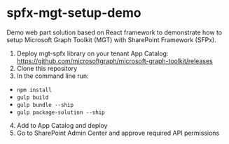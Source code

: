 # spfx-mgt-setup-demo

Demo web part solution based on React framework to demonstrate how to setup Microsoft Graph Toolkit (MGT) with SharePoint Framework (SFPx).

1) Deploy mgt-spfx library on your tenant App Catalog:
https://github.com/microsoftgraph/microsoft-graph-toolkit/releases
2) Clone this repository
3) In the command line run:
  - `npm install`
  - `gulp build`
  - `gulp bundle --ship`
  - `gulp package-solution --ship`
4) Add to App Catalog and deploy
5) Go to SharePoint Admin Center and approve required API permissions